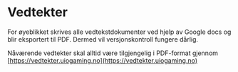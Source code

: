 # Vedtekter

For øyeblikket skrives alle vedtekstdokumenter ved hjelp av Google docs og blir eksportert til PDF. Dermed vil versjonskontroll fungere dårlig.

Nåværende vedtekter skal alltid være tilgjengelig i PDF-format gjennom [https://vedtekter.uiogaming.no](https://vedtekter.uiogaming.no)
